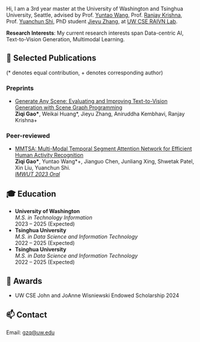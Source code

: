 Hi, I am a 3rd year master at the University of Washington and Tsinghua University, Seattle, advised by Prof. [Yuntao Wang](https://pi.cs.tsinghua.edu.cn/lab/people/YuntaoWang/en/), Prof. [Ranjay Krishna](http://www.ranjaykrishna.com/index.html), Prof. [Yuanchun Shi](https://www.cs.tsinghua.edu.cn/csen/info/1306/4332.htm), PhD student [Jieyu Zhang](https://jieyuz2.github.io/), at [UW CSE RAIVN Lab](https://raivn.cs.washington.edu/).

**Research Interests**: My current research interests span Data-centric AI, Text-to-Vision Generation, Multimodal Learning.

## 📝 Selected Publications
(* denotes equal contribution, + denotes corresponding author)
### Preprints
- [Generate Any Scene: Evaluating and Improving Text-to-Vision Generation with Scene Graph Programming]()
<br>**Ziqi Gao\***, Weikai Huang\*, Jieyu Zhang, Aniruddha Kembhavi, Ranjay Krishna\+


### Peer-reviewed
- [MMTSA: Multi-Modal Temporal Segment Attention Network for Efficient Human Activity Recognition](https://dl.acm.org/doi/10.1145/3610872)
<br>**Ziqi Gao\***, Yuntao Wang\*\+, Jianguo Chen, Junliang Xing, Shwetak Patel, Xin Liu, Yuanchun Shi.
<br><ins>*IMWUT 2023 Oral*</ins>

## 🎓 Education
- **University of Washington**  
  *M.S. in Technology Information*  
  2023 – 2025 (Expected)
- **Tsinghua University**  
  *M.S. in Data Science and Information Technology*  
  2022 – 2025 (Expected)
- **Tsinghua University**  
  *M.S. in Data Science and Information Technology*  
  2022 – 2025 (Expected)
<!-- ## 📰 News
- [2024-9] Our work [Task Me Anything](https://www.task-me-anything.org/) is accepted to NeurIPS 2024.
- [2024-7] Our work [m&m's: A Benchmark to Evaluate Tool-Use for multi-step multi-modal Tasks](https://arxiv.org/abs/2403.11085) is accepted to ECCV 2024. -->
  
## 🏅 Awards
- UW CSE John and JoAnne Wisniewski Endowed Scholarship 2024

<!-- ## 📍 Professional Services
- Undergrad Organizer of **Synthetic Data for Computer Vision Workshop @ CVPR 2024.** [[website](https://syndata4cv.github.io/)] -->

## 📫 Contact
Email: gzq@uw.edu
<!-- <br>Twitter (X): [@weikaih04](https://twitter.com/weikaih04) -->
<!-- <br>Linkedin: [Weikai Huang](https://www.linkedin.com/in/weikaihuang/)
<br>Wechat: hwk18105962347 -->
```